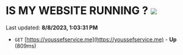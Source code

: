 # IS MY WEBSITE RUNNING ? [![](https://img.shields.io/static/v1?label=Sponsor&message=%E2%9D%A4&logo=GitHub&color=%23fe8e86)](https://github.com/sponsors/<username>)

Last updated: **8/8/2023, 1:03:31 PM**

- `GET` [https://youssefservice.me](https://youssefservice.me) - **Up** (809ms)
